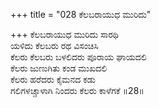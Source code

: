 +++
title = "028 ಕೆಲಬರಾಯುಧ ಮುರಿದು"

+++
ಕೆಲಬರಾಯುಧ ಮುರಿದು ಸಾರಥಿ  
ಯಳಿದು ಕೆಲಬರು ರಥ ವಿಸಂಚಿಸಿ  
ಕೆಲರು ಕೆಲಬರು ಬಳಲಿದರು ಪೂರಾಯ ಘಾಯದಲಿ  
ಕೆಲರು ಜುಣುಗಿತು ಕಂಡ ಮುಖದಲಿ  
ಕೆಲರು ಹರೆದರು ಕೈಮನದ ಕಡು  
ಗಲಿಗಳಚ್ಚಾಳಾಗಿ ನಿಂದರು ಕೆಲರು ಕಾಳೆಗಕೆ       ॥28॥